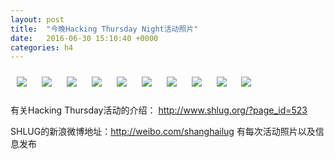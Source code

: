 ```yaml
---
layout: post
title:  "今晚Hacking Thursday Night活动照片"
date:   2016-06-30 15:10:40 +0000
categories: h4
---
```


[<img style='margin:10px;' src='/res2016/g630.h4/g630_1955_0100+08.1920p.jpg'>](/res2016/g630.h4/g630_1955_0100+08.JPG)
[<img style='margin:10px;' src='/res2016/g630.h4/g630_2030_5600+08.1920p.jpg'>](/res2016/g630.h4/g630_2030_5600+08.JPG)
[<img style='margin:10px;' src='/res2016/g630.h4/g630_2046_2900+08.1920p.jpg'>](/res2016/g630.h4/g630_2046_2900+08.JPG)
[<img style='margin:10px;' src='/res2016/g630.h4/g630_2056_2600+08.1920p.jpg'>](/res2016/g630.h4/g630_2056_2600+08.JPG)
[<img style='margin:10px;' src='/res2016/g630.h4/g630_2058_4800+08.1920p.jpg'>](/res2016/g630.h4/g630_2058_4800+08.JPG)
[<img style='margin:10px;' src='/res2016/g630.h4/g630_2059_3900+08.1920p.jpg'>](/res2016/g630.h4/g630_2059_3900+08.JPG)
[<img style='margin:10px;' src='/res2016/g630.h4/g630_2110_2566+08.1920p.jpg'>](/res2016/g630.h4/g630_2110_2566+08.JPG)
[<img style='margin:10px;' src='/res2016/g630.h4/g630_2111_0600+08.1920p.jpg'>](/res2016/g630.h4/g630_2111_0600+08.JPG)
[<img style='margin:10px;' src='/res2016/g630.h4/g630_2113_2600+08.1920p.jpg'>](/res2016/g630.h4/g630_2113_2600+08.JPG)
[<img style='margin:10px;' src='/res2016/g630.h4/g630_2116_5200+08.1920p.jpg'>](/res2016/g630.h4/g630_2116_5200+08.JPG)

有关Hacking Thursday活动的介绍：
http://www.shlug.org/?page_id=523

SHLUG的新浪微博地址：http://weibo.com/shanghailug 有每次活动照片以及信息发布


